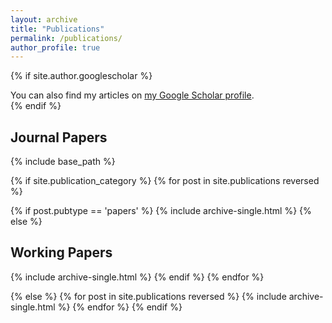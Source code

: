 ```yaml
---
layout: archive
title: "Publications"
permalink: /publications/
author_profile: true
---
```


{% if site.author.googlescholar %}
  <div class="wordwrap">You can also find my articles on <a href="{{site.author.googlescholar}}">my Google Scholar profile</a>.</div>
{% endif %}


<h2>Journal Papers</h2>
{% include base_path %}

<!-- New style rendering if publication categories are defined -->
{% if site.publication_category %}
    {% for post in site.publications reversed %}

{% if post.pubtype == 'papers' %}
      {% include archive-single.html %}
      {% else %}
      <h2>Working Papers</h2>
      {% include archive-single.html %}
  {% endif %}
    {% endfor %}

{% else %}
  {% for post in site.publications reversed %}
    {% include archive-single.html %}
  {% endfor %}
{% endif %}
